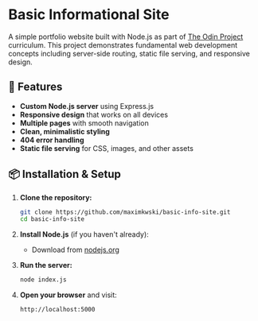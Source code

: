 # Basic Informational Site

A simple portfolio website built with Node.js as part of [The Odin Project](https://www.theodinproject.com/) curriculum. This project demonstrates fundamental web development concepts including server-side routing, static file serving, and responsive design.

## 🚀 Features

- **Custom Node.js server** using Express.js
- **Responsive design** that works on all devices
- **Multiple pages** with smooth navigation
- **Clean, minimalistic styling**
- **404 error handling**
- **Static file serving** for CSS, images, and other assets

## 📦 Installation & Setup

1. **Clone the repository:**

   ```bash
   git clone https://github.com/maximkwski/basic-info-site.git
   cd basic-info-site
   ```

2. **Install Node.js** (if you haven't already):

   - Download from [nodejs.org](https://nodejs.org/)

3. **Run the server:**

   ```bash
   node index.js
   ```

4. **Open your browser** and visit:
   ```
   http://localhost:5000
   ```
